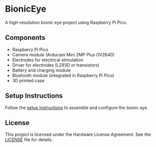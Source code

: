 # BionicEye

A high-resolution bionic eye project using Raspberry Pi Pico.

## Components

- Raspberry Pi Pico
- Camera module (Arducam Mini 2MP Plus OV2640)
- Electrodes for electrical stimulation
- Driver for electrodes (L293D or transistors)
- Battery and charging module
- Bluetooth module (integrated in Raspberry Pi Pico)
- 3D printed case

## Setup Instructions

Follow the [setup instructions](setup_instructions.md) to assemble and configure the bionic eye.

## License

This project is licensed under the Hardware License Agreement. See the [LICENSE](LICENSE) file for details.

